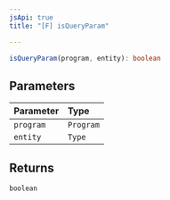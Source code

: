 ```yaml
---
jsApi: true
title: "[F] isQueryParam"

---
```

```ts
isQueryParam(program, entity): boolean
```

## Parameters

| Parameter | Type |
| :------ | :------ |
| `program` | `Program` |
| `entity` | `Type` |

## Returns

`boolean`
